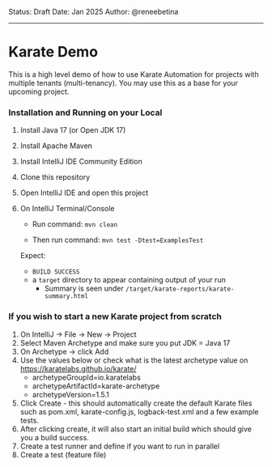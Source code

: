 Status: Draft
Date: Jan 2025
Author: @reneebetina

---
# Karate Demo
This is a high level demo of how to use Karate Automation for projects with multiple tenants (multi-tenancy).
You may use this as a base for your upcoming project.


### Installation and Running on your Local
1. Install Java 17 (or Open JDK 17)
2. Install Apache Maven
3. Install IntelliJ IDE Community Edition
4. Clone this repository
5. Open IntelliJ IDE and open this project

6. On IntelliJ Terminal/Console
    * Run command: `mvn clean`

    * Then run command: `mvn test -Dtest=ExamplesTest`

   Expect:
    * ``BUILD SUCCESS``
    * a `target` directory to appear containing output of your run
        * Summary is seen under ```/target/karate-reports/karate-summary.html```




### If you wish to start a new Karate project from scratch
1. On IntelliJ -> File -> New -> Project
2. Select Maven Archetype and make sure you put JDK = Java 17
3. On Archetype -> click Add
4. Use the values below or check what is the latest archetype value on https://karatelabs.github.io/karate/
      * archetypeGroupId=io.karatelabs 
      * archetypeArtifactId=karate-archetype
      * archetypeVersion=1.5.1
5. Click Create - this should automatically create the default Karate files such as pom.xml, karate-config.js, logback-test.xml
and a few example tests.
7. After clicking create, it will also start an initial build which should give you a build success.
8. Create a test runner and define if you want to run in parallel
9. Create a test (feature file)
